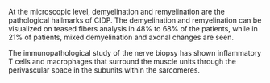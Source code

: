 At the microscopic level, demyelination and remyelination are the pathological hallmarks of CIDP. The demyelination and remyelination can be visualized on teased fibers analysis in 48% to 68% of the patients, while in 21% of patients, mixed demyelination and axonal changes are seen.

The immunopathological study of the nerve biopsy has shown inflammatory T cells and macrophages that surround the muscle units through the perivascular space in the subunits within the sarcomeres.
